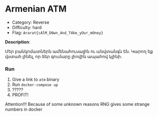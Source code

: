 # Armenian ATM

* Category: Reverse
* Difficulty: hard
* Flag: `Ararat{cAlM_D0wn_4nd_T4ke_yOur_mOney}`

**Description**:

Մեր բանկոմատներն ամենահուսալին ու անվտանգն են. Կարող եք վստահ լինել, որ ձեր գումարը լիովին ապահով կլինի.

### Run

1. Give a link to `atm` binary
2. Run `docker-compose up`
3. ?????
4. PROFIT!

Attention!!!
Because of some unknown reasons RNG gives some strange numbers in docker
